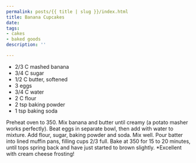 ```yaml
---
permalink: posts/{{ title | slug }}/index.html
title: Banana Cupcakes
date: 
tags:
- cakes
- baked goods
description: ''

---
```

* 2/3 C mashed banana
* 3/4 C sugar
* 1/2 C butter, softened
* 3 eggs
* 3/4 C water
* 2 C flour
* 2 tsp baking powder
* 1 tsp baking soda

Preheat oven to 350. Mix banana and butter until creamy (a potato masher works perfectly). Beat eggs in separate bowl, then add with water to mixture. Add flour, sugar, baking powder and soda. Mix well. Pour batter into lined muffin pans, filling cups 2/3 full. Bake at 350 for 15 to 20 minutes, until tops spring back and have just started to brown slightly. *Excellent with cream cheese frosting!